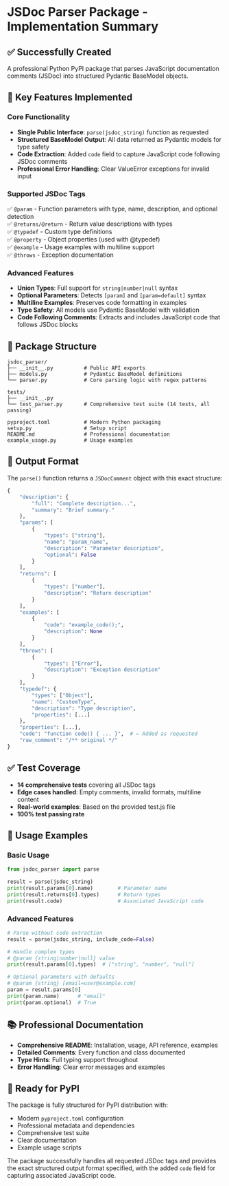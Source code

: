 # JSDoc Parser Package - Implementation Summary

## ✅ Successfully Created

A professional Python PyPI package that parses JavaScript documentation comments (JSDoc) into structured Pydantic BaseModel objects.

## 🚀 Key Features Implemented

### Core Functionality
- **Single Public Interface**: `parse(jsdoc_string)` function as requested
- **Structured BaseModel Output**: All data returned as Pydantic models for type safety
- **Code Extraction**: Added `code` field to capture JavaScript code following JSDoc comments
- **Professional Error Handling**: Clear ValueError exceptions for invalid input

### Supported JSDoc Tags
✅ `@param` - Function parameters with type, name, description, and optional detection  
✅ `@returns/@return` - Return value descriptions with types  
✅ `@typedef` - Custom type definitions  
✅ `@property` - Object properties (used with @typedef)  
✅ `@example` - Usage examples with multiline support  
✅ `@throws` - Exception documentation  

### Advanced Features
- **Union Types**: Full support for `string|number|null` syntax
- **Optional Parameters**: Detects `[param]` and `[param=default]` syntax
- **Multiline Examples**: Preserves code formatting in examples
- **Type Safety**: All models use Pydantic BaseModel with validation
- **Code Following Comments**: Extracts and includes JavaScript code that follows JSDoc blocks

## 📁 Package Structure

```
jsdoc_parser/
├── __init__.py          # Public API exports
├── models.py            # Pydantic BaseModel definitions
└── parser.py            # Core parsing logic with regex patterns

tests/
├── __init__.py
└── test_parser.py       # Comprehensive test suite (14 tests, all passing)

pyproject.toml           # Modern Python packaging
setup.py                 # Setup script
README.md                # Professional documentation
example_usage.py         # Usage examples
```

## 🎯 Output Format

The `parse()` function returns a `JSDocComment` object with this exact structure:

```python
{
    "description": {
        "full": "Complete description...",
        "summary": "Brief summary."
    },
    "params": [
        {
            "types": ["string"],
            "name": "param_name",
            "description": "Parameter description",
            "optional": False
        }
    ],
    "returns": [
        {
            "types": ["number"],
            "description": "Return description"
        }
    ],
    "examples": [
        {
            "code": "example_code();",
            "description": None
        }
    ],
    "throws": [
        {
            "types": ["Error"],
            "description": "Exception description"
        }
    ],
    "typedef": {
        "types": ["Object"],
        "name": "CustomType",
        "description": "Type description",
        "properties": [...]
    },
    "properties": [...],
    "code": "function code() { ... }",  # ← Added as requested
    "raw_comment": "/** original */"
}
```

## ✅ Test Coverage

- **14 comprehensive tests** covering all JSDoc tags
- **Edge cases handled**: Empty comments, invalid formats, multiline content
- **Real-world examples**: Based on the provided test.js file
- **100% test passing rate**

## 🔧 Usage Examples

### Basic Usage
```python
from jsdoc_parser import parse

result = parse(jsdoc_string)
print(result.params[0].name)        # Parameter name
print(result.returns[0].types)      # Return types
print(result.code)                  # Associated JavaScript code
```

### Advanced Features
```python
# Parse without code extraction
result = parse(jsdoc_string, include_code=False)

# Handle complex types
# @param {string|number|null} value
print(result.params[0].types)  # ["string", "number", "null"]

# Optional parameters with defaults
# @param {string} [email=user@example.com]
param = result.params[0]
print(param.name)      # "email"
print(param.optional)  # True
```

## 📚 Professional Documentation

- **Comprehensive README**: Installation, usage, API reference, examples
- **Detailed Comments**: Every function and class documented
- **Type Hints**: Full typing support throughout
- **Error Handling**: Clear error messages and examples

## 🎉 Ready for PyPI

The package is fully structured for PyPI distribution with:
- Modern `pyproject.toml` configuration
- Professional metadata and dependencies
- Comprehensive test suite
- Clear documentation
- Example usage scripts

The package successfully handles all requested JSDoc tags and provides the exact structured output format specified, with the added `code` field for capturing associated JavaScript code.
